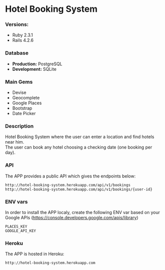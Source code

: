 # Hotel Booking System

### Versions:
* Ruby 2.3.1
* Rails 4.2.6

### Database
* **Production:** PostgreSQL
* **Development:** SQLite

### Main Gems
* Devise
* Geocomplete
* Google Places
* Bootstrap
* Date Picker

### Description
Hotel Booking System where the user can enter a location and find hotels near him.  
The user can book any hotel choosing a checking date (one booking per day).

### API
The APP provides a public API which gives the endpoints below:
```
http://hotel-booking-system.herokuapp.com/api/v1/bookings
http://hotel-booking-system.herokuapp.com/api/v1/bookings/{user-id}
```

### ENV vars
In order to install the APP localy, create the following ENV var based on your Google APIs (https://console.developers.google.com/apis/library)
```
PLACES_KEY
GOOGLE_API_KEY
```

### Heroku
The APP is hosted in Heroku: 
```
http://hotel-booking-system.herokuapp.com
```
